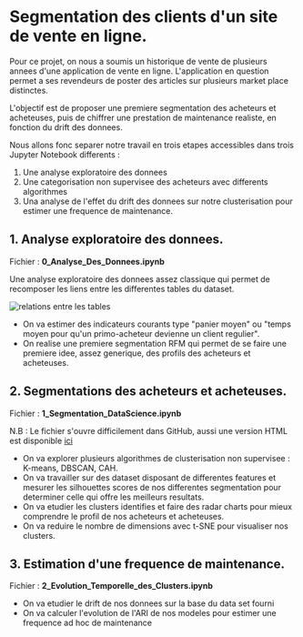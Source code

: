 # Segmentation des clients d'un site de vente en ligne.

Pour ce projet, on nous a soumis un historique de vente de plusieurs annees d'une application de vente en ligne. L'application en question permet a ses revendeurs de poster des articles sur plusieurs market place distinctes.

L'objectif est de proposer une premiere segmentation des acheteurs et acheteuses, puis de chiffrer une prestation de maintenance realiste, en fonction du drift des donnees.

Nous allons fonc separer notre travail en trois etapes accessibles dans trois Jupyter Notebook differents :
1. Une analyse exploratoire des donnees
2. Une categorisation non supervisee des acheteurs avec differents algorithmes
3. Una analyse de l'effet du drift des donnees sur notre clusterisation pour estimer une frequence de maintenance.


## 1. Analyse exploratoire des donnees.
Fichier : __0_Analyse_Des_Donnees.ipynb__

Une analyse exploratoire des donnees assez classique qui permet de recomposer les liens entre les differentes tables du dataset.

![relations entre les tables](https://maximorose.eu/datascience_gh_ress/relations_dataset_projet_segmentation.png)

- On va estimer des indicateurs courants type "panier moyen" ou "temps moyen pour qu'un primo-acheteur devienne un client regulier".
- On realise une premiere segmentation RFM qui permet de se faire une premiere idee, assez generique, des profils des acheteurs et acheteuses.

## 2. Segmentations des acheteurs et acheteuses.
Fichier : __1_Segmentation_DataScience.ipynb__

N.B : Le fichier s'ouvre difficilement dans GitHub, aussi une version HTML est disponible [ici](https://maximorose.eu/datascience_gh_ress/1_Segmentation_DataScience.html)

- On va explorer plusieurs algorithmes de clusterisation non supervisee : K-means, DBSCAN, CAH.
- On va travailler sur des dataset disposant de differentes features et mesurer les silhouettes scores de nos differentes segmentation pour determiner celle qui offre les meilleurs resultats.
- On va etudier les clusters identifies et faire des radar charts pour mieux comprendre le profil de nos acheteurs et acheteuses.
- On va reduire le nombre de dimensions avec t-SNE pour visualiser nos clusters.

## 3. Estimation d'une frequence de maintenance.
Fichier : __2_Evolution_Temporelle_des_Clusters.ipynb__

- On va etudier le drift de nos donnees sur la base du data set fourni
- On va calculer l'evolution de l'ARI de nos modeles pour estimer une frequence ad hoc de maintenance
